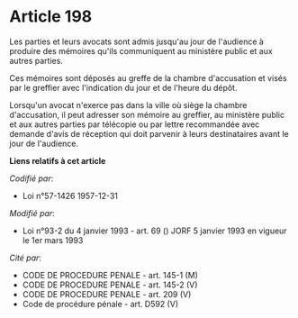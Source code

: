 # Article 198

Les parties et leurs avocats sont admis jusqu'au jour de l'audience à produire des mémoires qu'ils communiquent au ministère
public et aux autres parties.

Ces mémoires sont déposés au greffe de la chambre d'accusation et visés par le greffier avec l'indication du jour et de
l'heure du dépôt.

Lorsqu'un avocat n'exerce pas dans la ville où siège la chambre d'accusation, il peut adresser son mémoire au greffier, au
ministère public et aux autres parties par télécopie ou par lettre recommandée avec demande d'avis de réception qui doit
parvenir à leurs destinataires avant le jour de l'audience.

**Liens relatifs à cet article**

_Codifié par_:

  - Loi n°57-1426 1957-12-31

_Modifié par_:

  - Loi n°93-2 du 4 janvier 1993 - art. 69 () JORF 5 janvier 1993 en vigueur le 1er mars 1993

_Cité par_:

  - CODE DE PROCEDURE PENALE - art. 145-1 (M)
  - CODE DE PROCEDURE PENALE - art. 145-2 (V)
  - CODE DE PROCEDURE PENALE - art. 209 (V)
  - Code de procédure pénale - art. D592 (V)
